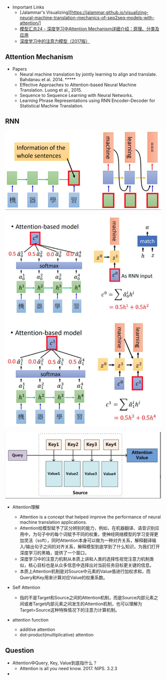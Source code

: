 - Important Links
    - [Jalammar's Visualizing][https://jalammar.github.io/visualizing-neural-machine-translation-mechanics-of-seq2seq-models-with-attention/]
    - [模型汇总24 - 深度学习中Attention Mechanism详细介绍：原理、分类及应用](https://zhuanlan.zhihu.com/p/31547842)
    - [深度学习中的注意力模型（2017版）](https://zhuanlan.zhihu.com/p/37601161)

## Attention Mechanism
- Papers
    - Neural machine translation by jointly learning to align and translate. Bahdanau et al. 2014. *****
    - Effective Approaches to Attention-based Neural Machine Translation. Luong et al., 2015. 
    - Sequence to Sequence Learning with Neural Networks. 
    - Learning Phrase Representations using RNN Encoder–Decoder for Statistical Machine Translation.
    

## RNN
![base RNN](../images/base_rnn_model.png)

![attention RNN](../images/attention_base_rnn_model.png)

![QKV](../images/QKV.png)


- Attention理解
    - Attention is a concept that helped improve the performance of neural machine translation applications. 
    - Attention给模型赋予了区分辨别的能力，例如，在机器翻译、语音识别应用中，为句子中的每个词赋予不同的权重，使神经网络模型的学习变得更加灵活（soft），同时Attention本身可以做为一种对齐关系，解释翻译输入/输出句子之间的对齐关系，解释模型到底学到了什么知识，为我们打开深度学习的黑箱，提供了一个窗口， 
    - 深度学习中的注意力机制从本质上讲和人类的选择性视觉注意力机制类似，核心目标也是从众多信息中选择出对当前任务目标更关键的信息。
    - 本质上Attention机制是对Source中元素的Value值进行加权求和，而Query和Key用来计算对应Value的权重系数。

- Self Attention
    - 指的不是Target和Source之间的Attention机制，而是Source内部元素之间或者Target内部元素之间发生的Attention机制，也可以理解为Target=Source这种特殊情况下的注意力计算机制。

- attention function
    - additive attention
    - dot-product(multiplicative) attention
    
## Question
- Attention中Query, Key, Value到底指什么？
    - Attention is all you need know. 2017. NIPS. 3.2.3
- 